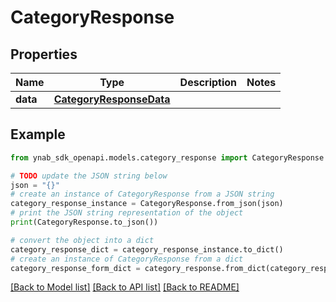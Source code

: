 # CategoryResponse


## Properties

Name | Type | Description | Notes
------------ | ------------- | ------------- | -------------
**data** | [**CategoryResponseData**](CategoryResponseData.md) |  | 

## Example

```python
from ynab_sdk_openapi.models.category_response import CategoryResponse

# TODO update the JSON string below
json = "{}"
# create an instance of CategoryResponse from a JSON string
category_response_instance = CategoryResponse.from_json(json)
# print the JSON string representation of the object
print(CategoryResponse.to_json())

# convert the object into a dict
category_response_dict = category_response_instance.to_dict()
# create an instance of CategoryResponse from a dict
category_response_form_dict = category_response.from_dict(category_response_dict)
```
[[Back to Model list]](../README.md#documentation-for-models) [[Back to API list]](../README.md#documentation-for-api-endpoints) [[Back to README]](../README.md)


